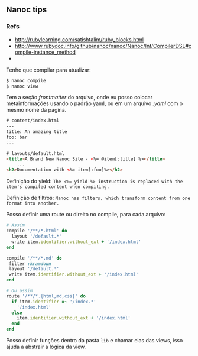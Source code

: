 ## Nanoc tips

### Refs

- http://rubylearning.com/satishtalim/ruby_blocks.html
- http://www.rubydoc.info/github/nanoc/nanoc/Nanoc/Int/CompilerDSL#compile-instance_method
-
Tenho que compilar para atualizar:

```bash
$ nanoc compile
$ nanoc view
```

Tem a seção *frontmatter* do arquivo, onde eu posso colocar metainformações usando o padrão yaml, ou em um arquivo *.yaml* com o mesmo nome da página.

```html
# content/index.html
---
title: An amazing title
foo: bar
---

# layouts/default.html
<title>A Brand New Nanoc Site - <%= @item[:title] %></title>
    ...
<h2>Documentation with <%= item[:foo]%></h2>
```

Definição do yield: `The <%= yield %> instruction is replaced with the item’s compiled content when compiling.`

Definição de filtros: `Nanoc has filters, which transform content from one format into another.`

Posso definir uma route ou direito no compile, para cada arquivo:

```ruby
# Assim
compile '/**/*.html' do
  layout '/default.*'
  write item.identifier.without_ext + '/index.html'
end

compile '/**/*.md' do
 filter :kramdown
 layout '/default.*'
 write item.identifier.without_ext + '/index.html'
end

# Ou assim
route '/**/*.{html,md,css}' do
  if item.identifier =~ '/index.*'
    '/index.html'
  else
    item.identifier.without_ext + '/index.html'
  end
end
```

Posso definir funções dentro da pasta `lib` e chamar elas das views, isso ajuda a abstrair a lógica da view.
